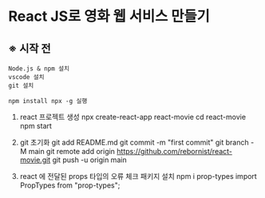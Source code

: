 # React JS로 영화 웹 서비스 만들기

## ※ 시작 전
    Node.js & npm 설치
    vscode 설치
    git 설치

    npm install npx -g 실행

1. react 프로젝트 생성
    npx create-react-app react-movie
    cd react-movie
    npm start

2. git 초기화
    git add README.md
    git commit -m "first commit"
    git branch -M main
    git remote add origin https://github.com/rebornist/react-movie.git
    git push -u origin main

3. react 에 전달된 props 타입의 오류 체크 패키지 설치
    npm i prop-types
    import PropTypes from "prop-types";